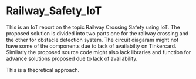 # Railway_Safety_IoT
This is an IoT report on the topic Railway Crossing Safety using IoT.
The proposed solution is divided into two parts one for the railway crossing
and the other for obstacle detection system. The circuit diagaram might not have some 
of the components due to lack of availabilty on Tinkercard. Similarly the proposed source code
might also lack libraries and function for advance solutions proposed due to 
lack of availability.

This is a theoretical approach.

